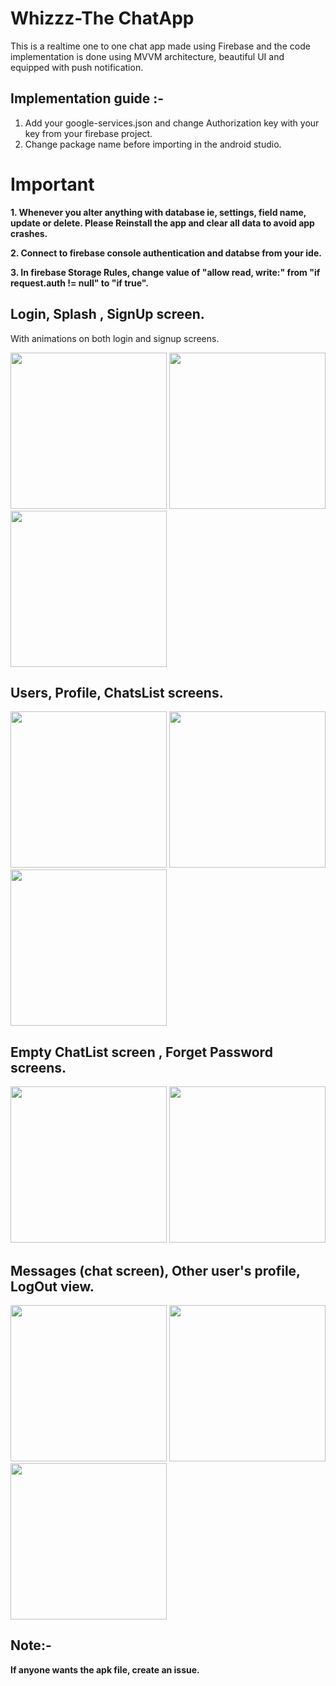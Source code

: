 # Whizzz-The ChatApp
 
 This is a realtime one to one chat app made using Firebase and the code implementation is done using MVVM architecture, beautiful UI and equipped with push notification.
 
 
  ## Implementation guide :-
 
 1. Add your google-services.json and change Authorization key with your key from your firebase project.
 2. Change package name before importing in the android studio.
 
 # Important 
 **1. Whenever you alter anything with database ie, settings, field name, update or delete. Please Reinstall the app and clear all data to avoid app crashes.**
 
 **2. Connect to firebase console authentication and databse from your ide.** 
 
 **3. In firebase Storage Rules, change value of "allow read, write:" from "if request.auth != null" to "if true".**
 
 ## Login, Splash , SignUp screen.
 
 With animations on both login and signup screens.
 
 <img src="https://user-images.githubusercontent.com/39986507/85724950-4d284300-b712-11ea-87ec-827502c4b5ee.png" width="250">  <img src="https://user-images.githubusercontent.com/39986507/85731194-edcd3180-b717-11ea-8b2b-f19290ef5007.png" width="250">   <img src="https://user-images.githubusercontent.com/39986507/85724942-4bf71600-b712-11ea-804a-85a99bd5fc56.png" width="250">
 
 ## Users, Profile, ChatsList screens.
 
 <img src="https://user-images.githubusercontent.com/39986507/85725789-156dcb00-b713-11ea-8b30-0e224b481580.png" width="250"> <img src="https://user-images.githubusercontent.com/39986507/85725791-16066180-b713-11ea-92e2-84611c049f82.png" width="250"> <img src="https://user-images.githubusercontent.com/39986507/85725787-143c9e00-b713-11ea-97e9-2b6b5417d734.png" width="250"> 
 
  ## Empty ChatList screen , Forget Password screens.
 
 <img src="https://user-images.githubusercontent.com/39986507/85730276-291b3080-b717-11ea-9f38-7073c5817ccf.jpg" width="250">  <img src="https://user-images.githubusercontent.com/39986507/85724953-4dc0d980-b712-11ea-86cf-9ed6c281f05f.png" width="250"> 
 
 ## Messages (chat screen), Other user's profile, LogOut view.
 
 <img src="https://user-images.githubusercontent.com/39986507/85725801-17378e80-b713-11ea-8d18-c79e6b0aa277.png" width="250">   <img src="https://user-images.githubusercontent.com/39986507/85725794-16066180-b713-11ea-828c-92e350b54879.png" width="250"> <img src="https://user-images.githubusercontent.com/39986507/85725798-169ef800-b713-11ea-9f7c-523cecf91239.png" width="250">
 
 ## Note:-
 **If anyone wants the apk file, create an issue.**
 

 
 
 
